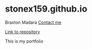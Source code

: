 # stonex159.github.io
Braxton Madara
[Contact me](mailto:stonex@udel.edu)

[Link to repository](https://github.com/stonex159/stonex159.github.io) 

This is my portfolio
